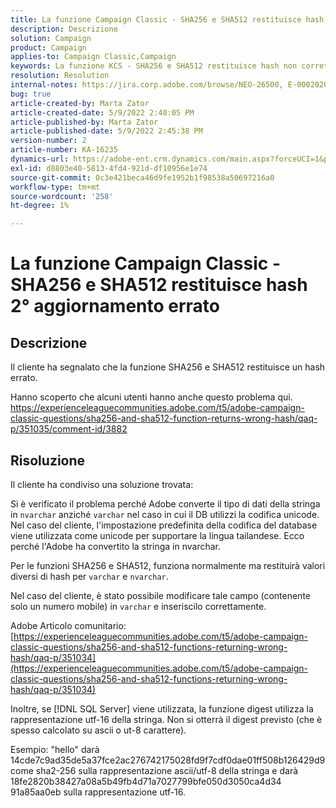 ```yaml
---
title: La funzione Campaign Classic - SHA256 e SHA512 restituisce hash 2° aggiornamento errato
description: Descrizione
solution: Campaign
product: Campaign
applies-to: Campaign Classic,Campaign
keywords: La funzione KCS - SHA256 e SHA512 restituisce hash non corretti secondo aggiornamento
resolution: Resolution
internal-notes: https://jira.corp.adobe.com/browse/NEO-26500, E-000202021, E-000148142
bug: true
article-created-by: Marta Zator
article-created-date: 5/9/2022 2:40:05 PM
article-published-by: Marta Zator
article-published-date: 5/9/2022 2:45:38 PM
version-number: 2
article-number: KA-16235
dynamics-url: https://adobe-ent.crm.dynamics.com/main.aspx?forceUCI=1&pagetype=entityrecord&etn=knowledgearticle&id=cac10be5-a5cf-ec11-a7b5-0022480a8e40
exl-id: d8803e40-5813-4fd4-921d-df10956e1e74
source-git-commit: 0c3e421beca46d9fe1952b1f98538a50697216a0
workflow-type: tm+mt
source-wordcount: '258'
ht-degree: 1%

---
```


# La funzione Campaign Classic - SHA256 e SHA512 restituisce hash 2° aggiornamento errato

## Descrizione


Il cliente ha segnalato che la funzione SHA256 e SHA512 restituisce un hash errato.

Hanno scoperto che alcuni utenti hanno anche questo problema qui.
https://experienceleaguecommunities.adobe.com/t5/adobe-campaign-classic-questions/sha256-and-sha512-function-returns-wrong-hash/qaq-p/351035/comment-id/3882


## Risoluzione


Il cliente ha condiviso una soluzione trovata:

Si è verificato il problema perché Adobe converte il tipo di dati della stringa in `nvarchar` anziché `varchar` nel caso in cui il DB utilizzi la codifica unicode.
Nel caso del cliente, l&#39;impostazione predefinita della codifica del database viene utilizzata come unicode per supportare la lingua tailandese. Ecco perché l&#39;Adobe ha convertito la stringa in nvarchar.

Per le funzioni SHA256 e SHA512, funziona normalmente ma restituirà valori diversi di hash per `varchar` e `nvarchar`.

Nel caso del cliente, è stato possibile modificare tale campo (contenente solo un numero mobile) in `varchar` e inseriscilo correttamente.

Adobe Articolo comunitario:
[https://experienceleaguecommunities.adobe.com/t5/adobe-campaign-classic-questions/sha256-and-sha512-functions-returning-wrong-hash/qaq-p/351034](https://experienceleaguecommunities.adobe.com/t5/adobe-campaign-classic-questions/sha256-and-sha512-functions-returning-wrong-hash/qaq-p/351034)



Inoltre, se [!DNL SQL Server] viene utilizzata, la funzione digest utilizza la rappresentazione utf-16 della stringa. Non si otterrà il digest previsto (che è spesso calcolato su ascii o ut-8 carattere).

Esempio: &quot;hello&quot; darà 14cde7c9ad35de5a37fce2ac276742175028fd9f7cdf0dae01ff508b126429d9 come sha2-256 sulla rappresentazione ascii/utf-8 della stringa e darà 18fe2820b38427a08a5b49fb4d71a7027799bfe050d3050ca4d34 91a85aa0eb sulla rappresentazione utf-16.
